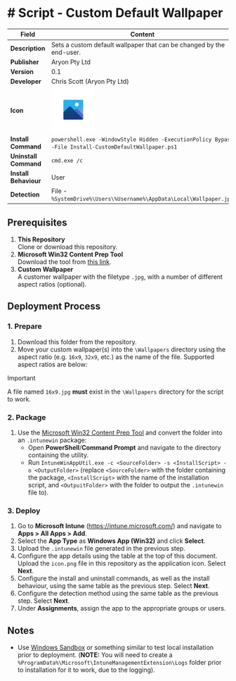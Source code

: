 # # Script - Custom Default Wallpaper

| Field                 | Content                                                                                                                                                              |
| --------------------- | -------------------------------------------------------------------------------------------------------------------------------------------------------------------- |
| **Description**       | Sets a custom default wallpaper that can be changed by the end-user.                                                                                                 |
| **Publisher**         | Aryon Pty Ltd                                                                                                                                                        |
| **Version**           | 0.1                                                                                                                                                                  |
| **Developer**         | Chris Scott (Aryon Pty Ltd)                                                                                                                                          |
| **Icon**              | <img src="https://github.com/cscott-dev/Intune-Cookbook/blob/main/Windows/Applications/%23%20Script%20-%20Custom%20Default%20Wallpaper/icon.png?raw=true" width=100> |
| **Install Command**   | `powershell.exe -WindowStyle Hidden -ExecutionPolicy Bypass -File Install-CustomDefaultWallpaper.ps1`                                                                |
| **Uninstall Command** | `cmd.exe /c`                                                                                                                                                         |
| **Install Behaviour** | User                                                                                                                                                                 |
| **Detection**         | File - `%SystemDrive%\Users\%Username%\AppData\Local\Wallpaper.jpg`                                                                                                  |

## Prerequisites

1. **This Repository**\
   Clone or download this repository.
2. **Microsoft Win32 Content Prep Tool**\
   Download the tool from [this link](https://github.com/microsoft/Microsoft-Win32-Content-Prep-Tool).
3. **Custom Wallpaper**\
   A customer wallpaper with the filetype `.jpg`, with a number of different aspect ratios (optional).

## Deployment Process

### 1. Prepare

1. Download this folder from the repository.
2. Move your custom wallpaper(s) into the `\Wallpapers` directory using the aspect ratio (e.g. `16x9`, `32x9`, etc.) as the name of the file. Supported aspect ratios are below:

> [!IMPORTANT]
> A file named `16x9.jpg` **must** exist in the `\Wallpapers` directory for the script to work.

### 2. Package

1. Use the [Microsoft Win32 Content Prep Tool](https://github.com/microsoft/Microsoft-Win32-Content-Prep-Tool) and
   convert the folder into an `.intunewin` package:
    - Open **PowerShell**/**Command Prompt** and navigate to the directory containing the utility.
    - Run `IntuneWinAppUtil.exe -c <SourceFolder> -s <InstallScript> -o <OutputFolder>` (replace `<SourceFolder>` with the folder containing the package, `<InstallScript>` with the name of the installation script, and `<OutpuitFolder>` with the folder to output the `.intunewin` file to).

### 3. Deploy

1. Go to **Microsoft Intune** (https://intune.microsoft.com/) and navigate to **Apps > All Apps > Add**.
2. Select the **App Type** as **Windows App (Win32)** and click **Select**.
3. Upload the `.intunewin` file generated in the previous step.
4. Configure the app details using the table at the top of this document. Upload the `icon.png` file in this repository as the application icon. Select **Next**.
5. Configure the install and uninstall commands, as well as the install behaviour, using the same table as the previous step. Select **Next**.
6. Configure the detection method using the same table as the previous step. Select **Next**.
7. Under **Assignments**, assign the app to the appropriate groups or users.

## Notes

-   Use [Windows Sandbox](https://learn.microsoft.com/en-us/windows/security/application-security/application-isolation/windows-sandbox/windows-sandbox-overview) or something similar to test local installation prior to deployment. (**NOTE:** You will need to create a `%ProgramData%\Microsoft\IntuneManagementExtension\Logs` folder prior to installation for it to work, due to the logging).
